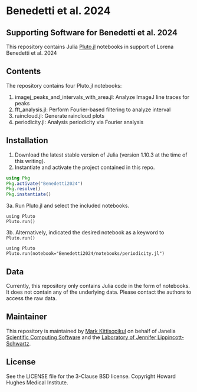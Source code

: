 # Benedetti et al. 2024

## Supporting Software for Benedetti et al. 2024

This repository contains Julia <a href="https://plutojl.org/">Pluto.jl</a> notebooks in support of Lorena Benedetti et al. 2024

## Contents

The repository contains four Pluto.jl notebooks:

1. imagej_peaks_and_intervals_with_area.jl: Analyze ImageJ line traces for peaks
2. fft_analysis.jl: Perform Fourier-based filtering to analyze interval
3. raincloud.jl: Generate raincloud plots
4. periodicity.jl: Analysis periodicity via Fourier analysis

## Installation

1. Download the latest stable version of Julia (version 1.10.3 at the time of this writing).
2. Instantiate and activate the project contained in this repo.
```julia
using Pkg
Pkg.activate("Benedetti2024")
Pkg.resolve()
Pkg.instantiate()
```
3a. Run Pluto.jl and select the included notebooks.
```
using Pluto
Pluto.run()
```
3b. Alternatively, indicated the desired notebook as a keyword to `Pluto.run()`
```
using Pluto
Pluto.run(notebook="Benedetti2024/notebooks/periodicity.jl")
```

## Data

Currently, this repository only contains Julia code in the form of notebooks. It does not contain any of the underlying data. Please contact the authors to access the raw data.

## Maintainer

This repository is maintained by <a href="https://www.janelia.org/people/mark-kittisopikul">Mark Kittisopikul</a> on behalf of Janelia <a href="https://www.janelia.org/support-team/scientific-computing-software">Scientific Computing Software</a> and the <a href="https://www.janelia.org/lab/lippincott-schwartz-lab">Laboratory of Jennifer Lippincott-Schwartz</a>.

## License

See the LICENSE file for the 3-Clause BSD license. Copyright Howard Hughes Medical Institute.

